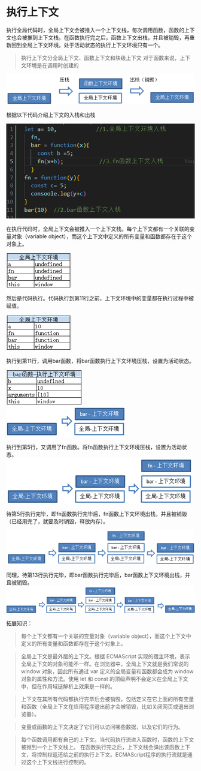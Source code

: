 # 执行上下文

执行全局代码时，全局上下文会被推入一个上下文栈，每次调用函数，函数的上下文也会被推到上下文栈。在函数执行完之后，函数上下文出栈，并且被销毁，再重新回到全局上下文环境。处于活动状态的执行上下文环境只有一个。


> 执行上下文分全局上下文、函数上下文和块级上下文
> 对于函数来说，上下文环境是在调用时创建的

![执行上下文](./../../static/closure/1.png)

根据以下代码介绍上下文的入栈和出栈

![执行上下文](./../../static/closure/2.png)

在执行代码时，全局上下文会被推入一个上下文栈。每个上下文都有一个关联的变量对象（variable object），而这个上下文中定义的所有变量和函数都存在于这个对象上。

![执行上下文](./../../static/closure/11.png)


然后是代码执行。代码执行到第11行之前，上下文环境中的变量都在执行过程中被赋值。

![执行上下文](./../../static/closure/12.png)


执行到第11行，调用bar函数，将bar函数执行上下文环境压栈，设置为活动状态。

![执行上下文](./../../static/closure/13.png)
![执行上下文](./../../static/closure/3.png)

执行到第5行，又调用了fn函数。将fn函数执行上下文环境压栈，设置为活动状态。
![执行上下文](./../../static/closure/4.png)

待第5行执行完毕，即fn函数执行完毕后，fn函数上下文环境出栈，并且被销毁（已经用完了，就要及时销毁，释放内存）。

![执行上下文](./../../static/closure/5.png)

同理，待第13行执行完毕，即bar函数执行完毕后，bar函数上下文环境出栈，并且被销毁。
![执行上下文](./../../static/closure/6.png)

拓展知识：
> 每个上下文都有一个关联的变量对象（variable object），而这个上下文中定义的所有变量和函数都存在于这个对象上。

> 全局上下文是最外层的上下文。根据 ECMAScript 实现的宿主环境，表示全局上下文的对象可能不一样。在浏览器中，全局上下文就是我们常说的 window 对象，因此所有通过 var 定义的全局变量和函数都会成为 window 对象的属性和方法。使用 let 和 const 的顶级声明不会定义在全局上下文中，但在作用域链解析上效果是一样的。

> 上下文在其所有代码都执行完毕后会被销毁，包括定义在它上面的所有变量和函数（全局上下文在应用程序退出前才会被销毁，比如关闭网页或退出浏览器）。

> 变量或函数的上下文决定了它们可以访问哪些数据，以及它们的行为。

> 每个函数调用都有自己的上下文。当代码执行流进入函数时，函数的上下文被推到一个上下文栈上。
在函数执行完之后，上下文栈会弹出该函数上下文，将控制权返还给之前的执行上下文。ECMAScript程序的执行流就是通过这个上下文栈进行控制的。



